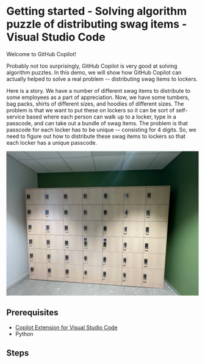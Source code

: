 # Getting started - Solving algorithm puzzle of distributing swag items - Visual Studio Code

Welcome to GitHub Copilot!

Probably not too surprisingly, GitHub Copilot is very good at solving algorithm puzzles. In this demo, we will show how GitHub Copilot can actually helped to solve a real problem -- distributing swag items to lockers.

Here is a story. We have a number of different swag items to distribute to some employees as a part of appreciation. Now, we have some tumbers, bag packs, shirts of different sizes, and hoodies of different sizes. The problem is that we want to put these on lockers so it can be sort of self-service based where each person can walk up to a locker, type in a passcode, and can take out a bundle of swag items. The problem is that passcode for each locker has to be unique -- consisting for 4 digits. So, we need to figure out how to distribute these swag items to lockers so that each locker has a unique passcode.

![Swag items](./images/lockers.jpg)

## Prerequisites

- [Copilot Extension for Visual Studio Code](https://code.visualstudio.com/download)
- Python

## Steps

